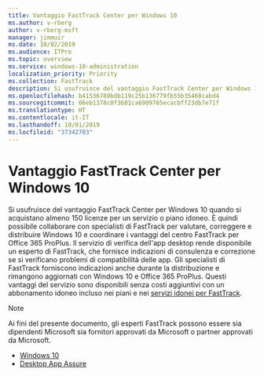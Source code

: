```yaml
---
title: Vantaggio FastTrack Center per Windows 10
ms.author: v-rberg
author: v-rberg-msft
manager: jimmuir
ms.date: 10/02/2019
ms.audience: ITPro
ms.topic: overview
ms.service: windows-10-administration
localization_priority: Priority
ms.collection: FastTrack
description: Si usufruisce del vantaggio FastTrack Center per Windows 10 quando si acquistano * almeno* 150 licenze per un servizio o piano idoneo.
ms.openlocfilehash: b41536789bdb119c25b136779fb55b35460cabd4
ms.sourcegitcommit: 06eb1378c0f3601ca6909765ecacbff23db7e71f
ms.translationtype: HT
ms.contentlocale: it-IT
ms.lasthandoff: 10/01/2019
ms.locfileid: "37342703"
---
```

# <a name="fasttrack-center-benefit-for-windows-10"></a>Vantaggio FastTrack Center per Windows 10

Si usufruisce del vantaggio FastTrack Center per Windows 10 quando si acquistano almeno 150 licenze per un servizio o piano idoneo. È quindi possibile collaborare con specialisti di FastTrack per valutare, correggere e distribuire Windows 10 e coordinare i vantaggi del centro FastTrack per Office 365 ProPlus. Il servizio di verifica dell'app desktop rende disponibile un esperto di FastTrack, che fornisce indicazioni di consulenza e correzione se si verificano problemi di compatibilità delle app.  Gli specialisti di FastTrack forniscono indicazioni anche durante la distribuzione e rimangono aggiornati con Windows 10 e Office 365 ProPlus. Questi vantaggi del servizio sono disponibili senza costi aggiuntivi con un abbonamento idoneo incluso nei piani e nei [servizi idonei per FastTrack](M365-eligible-services-and-plans.md).
  
> [!NOTE]
> Ai fini del presente documento, gli esperti FastTrack possono essere sia dipendenti Microsoft sia fornitori approvati da Microsoft o partner approvati da Microsoft. 
    
- [Windows 10](Win-10-windows-10.md)
- [Desktop App Assure](Win-10-desktop-app-assure.md)
  

  

 